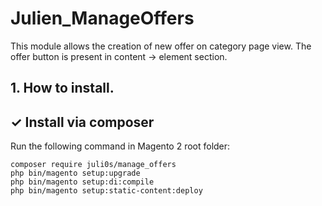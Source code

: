 # Julien_ManageOffers
This module allows the creation of new offer on category page view.
The offer button is present in content -> element section.

## 1. How to install.

## ✓ Install via composer
Run the following command in Magento 2 root folder:
```
composer require juli0s/manage_offers
php bin/magento setup:upgrade
php bin/magento setup:di:compile
php bin/magento setup:static-content:deploy
```
